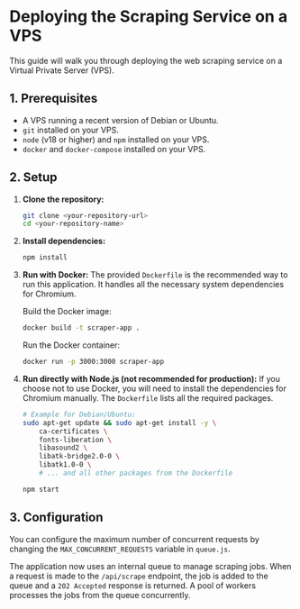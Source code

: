 # Deploying the Scraping Service on a VPS

This guide will walk you through deploying the web scraping service on a Virtual Private Server (VPS).

## 1. Prerequisites

- A VPS running a recent version of Debian or Ubuntu.
- `git` installed on your VPS.
- `node` (v18 or higher) and `npm` installed on your VPS.
- `docker` and `docker-compose` installed on your VPS.

## 2. Setup

1.  **Clone the repository:**
    ```bash
    git clone <your-repository-url>
    cd <your-repository-name>
    ```

2.  **Install dependencies:**
    ```bash
    npm install
    ```

3.  **Run with Docker:**
    The provided `Dockerfile` is the recommended way to run this application. It handles all the necessary system dependencies for Chromium.

    Build the Docker image:
    ```bash
    docker build -t scraper-app .
    ```

    Run the Docker container:
    ```bash
    docker run -p 3000:3000 scraper-app
    ```

4.  **Run directly with Node.js (not recommended for production):**
    If you choose not to use Docker, you will need to install the dependencies for Chromium manually. The `Dockerfile` lists all the required packages.

    ```bash
    # Example for Debian/Ubuntu:
    sudo apt-get update && sudo apt-get install -y \
        ca-certificates \
        fonts-liberation \
        libasound2 \
        libatk-bridge2.0-0 \
        libatk1.0-0 \
        # ... and all other packages from the Dockerfile
    
    npm start
    ```

## 3. Configuration

You can configure the maximum number of concurrent requests by changing the `MAX_CONCURRENT_REQUESTS` variable in `queue.js`.

The application now uses an internal queue to manage scraping jobs. When a request is made to the `/api/scrape` endpoint, the job is added to the queue and a `202 Accepted` response is returned. A pool of workers processes the jobs from the queue concurrently.
